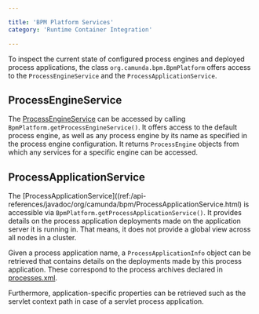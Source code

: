 ```yaml
---

title: 'BPM Platform Services'
category: 'Runtime Container Integration'

---
```


To inspect the current state of configured process engines and deployed process applications, the class `org.camunda.bpm.BpmPlatform` offers access to the `ProcessEngineService` and the `ProcessApplicationService`.

## ProcessEngineService

The [ProcessEngineService](ref:/api-references/javadoc/org/camunda/bpm/ProcessEngineService.html) can be accessed by calling `BpmPlatform.getProcessEngineService()`. It offers access to the default process engine, as well as any process engine by its name as specified in the process engine configuration. It returns `ProcessEngine` objects from which any services for a specific engine can be accessed.

## ProcessApplicationService

The [ProcessApplicationService]((ref:/api-references/javadoc/org/camunda/bpm/ProcessApplicationService.html) is accessible via `BpmPlatform.getProcessApplicationService()`. It provides details on the process application deployments made on the application server it is running in. That means, it does not provide a global view across all nodes in a cluster.

Given a process application name, a `ProcessApplicationInfo` object can be retrieved that contains details on the deployments made by this process application. These correspond to the process archives declared in [processes.xml](ref:#process-applications-the-processesxml-deployment-descriptor).

Furthermore, application-specific properties can be retrieved such as the servlet context path in case of a servlet process application.